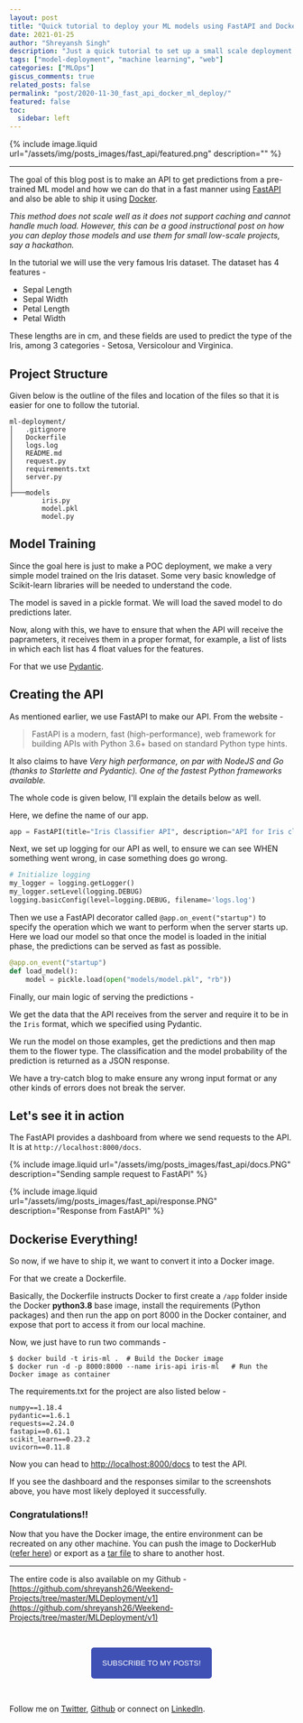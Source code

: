 ```yaml
---
layout: post
title: "Quick tutorial to deploy your ML models using FastAPI and Docker"
date: 2021-01-25
author: "Shreyansh Singh"
description: "Just a quick tutorial to set up a small scale deployment for your ML or DL model"
tags: ["model-deployment", "machine learning", "web"]
categories: ["MLOps"]
giscus_comments: true
related_posts: false
permalink: "post/2020-11-30_fast_api_docker_ml_deploy/"
featured: false
toc:
  sidebar: left
---
```


{% include image.liquid url="/assets/img/posts_images/fast_api/featured.png" description="" %}

----

The goal of this blog post is to make an API to get predictions from a pre-trained ML model and how we can do that in a fast manner using [FastAPI](https://fastapi.tiangolo.com/) and also be able to ship it using [Docker](https://www.docker.com/).

*This method does not scale well as it does not support caching and cannot handle much load. However, this can be a good instructional post on how you can deploy those models and use them for small low-scale projects, say a hackathon.*

In the tutorial we will use the very famous Iris dataset. The dataset has 4 features -

* Sepal Length
* Sepal Width
* Petal Length
* Petal Width

These lengths are in cm, and these fields are used to predict the type of the Iris, among 3 categories - Setosa, Versicolour and Virginica.

## Project Structure

Given below is the outline of the files and location of the files so that it is easier for one to follow the tutorial.

```
ml-deployment/
│   .gitignore
│   Dockerfile
│   logs.log
│   README.md
│   request.py
│   requirements.txt
│   server.py
│
├───models
        iris.py
        model.pkl
        model.py
```

## Model Training

Since the goal here is just to make a POC deployment, we make a very simple model trained on the Iris dataset. Some very basic knowledge of Scikit-learn libraries will be needed to understand the code.

<script src="https://gist.github.com/shreyansh26/fcb121e5c428895be24e58edec1c3ebe.js"></script>

The model is saved in a pickle format. We will load the saved model to do predictions later.

Now, along with this, we have to ensure that when the API will receive the paprameters, it receives them in a proper format, for example, a list of lists in which each list has 4 float values for the features.

For that we use [Pydantic](https://github.com/samuelcolvin/pydantic).

<script src="https://gist.github.com/shreyansh26/f45af7bad35c6c75cc695dd8f209c2c7.js"></script>



## Creating the API

As mentioned earlier, we use FastAPI to make our API. From the website - 

> FastAPI is a modern, fast (high-performance), web framework for building APIs with Python 3.6+ based on standard Python type hints.  
  
It also claims to have *Very high performance, on par with NodeJS and Go (thanks to Starlette and Pydantic). One of the fastest Python frameworks available.*

The whole code is given below, I'll explain the details below as well.

<script src="https://gist.github.com/shreyansh26/3ccaafb643fb1d387137550c715610cc.js"></script>

Here, we define the name of our app.

```python
app = FastAPI(title="Iris Classifier API", description="API for Iris classification using ML", version="1.0")
```

Next, we set up logging for our API as well, to ensure we can see WHEN something went wrong, in case something does go wrong.

```python
# Initialize logging
my_logger = logging.getLogger()
my_logger.setLevel(logging.DEBUG)
logging.basicConfig(level=logging.DEBUG, filename='logs.log')
```

Then we use a FastAPI decorator called `@app.on_event("startup")` to specify the operation which we want to perform when the server starts up. Here we load our model so that once the model is loaded in the initial phase, the predictions can be served as fast as possible.

```python
@app.on_event("startup")
def load_model():
    model = pickle.load(open("models/model.pkl", "rb"))
```

Finally, our main logic of serving the predictions - 

We get the data that the API receives from the server and require it to be in the `Iris` format, which we specified using Pydantic.

We run the model on those examples, get the predictions and then map them to the flower type. The classification and the model probability of the prediction is returned as a JSON response.

We have a try-catch blog to make ensure any wrong input format or any other kinds of errors does not break the server.

## Let's see it in action

The FastAPI provides a dashboard from where we send requests to the API. It is at `http://localhost:8000/docs`.

{% include image.liquid url="/assets/img/posts_images/fast_api/docs.PNG" description="Sending sample request to FastAPI" %}

{% include image.liquid url="/assets/img/posts_images/fast_api/response.PNG" description="Response from FastAPI" %}

## Dockerise Everything!

So now, if we have to ship it, we want to convert it into a Docker image.

For that we create a Dockerfile.

<script src="https://gist.github.com/shreyansh26/f4d7a32e2790b32a8f18dbcb583cc817.js"></script>

Basically, the Dockerfile instructs Docker to first create a `/app` folder inside the Docker **python3.8** base image, install the requirements (Python packages) and then run the app on port 8000 in the Docker container, and expose that port to access it from our local machine.

Now, we just have to run two commands - 

```
$ docker build -t iris-ml .  # Build the Docker image
$ docker run -d -p 8000:8000 --name iris-api iris-ml   # Run the Docker image as container
```

The requirements.txt for the project are also listed below - 

```
numpy==1.18.4
pydantic==1.6.1
requests==2.24.0
fastapi==0.61.1
scikit_learn==0.23.2
uvicorn==0.11.8
```

Now you can head to [http://localhost:8000/docs]([http://localhost:8000/docs]) to test the API.

If you see the dashboard and the responses similar to the screenshots above, you have most likely deployed it successfully.

### Congratulations!!

Now that you have the Docker image, the entire environment can be recreated on any other machine. You can push the image to DockerHub ([refer here](https://ropenscilabs.github.io/r-docker-tutorial/04-Dockerhub.html)) or export as a [tar file](https://stackoverflow.com/questions/23935141/how-to-copy-docker-images-from-one-host-to-another-without-using-a-repository) to share to another host.

---

The entire code is also available on my Github - [https://github.com/shreyansh26/Weekend-Projects/tree/master/MLDeployment/v1](https://github.com/shreyansh26/Weekend-Projects/tree/master/MLDeployment/v1)

&nbsp;

<script type="text/javascript" src="//downloads.mailchimp.com/js/signup-forms/popup/unique-methods/embed.js" data-dojo-config="usePlainJson: true, isDebug: false"></script>

<!-- <button style="background-color: #70ab17; color: #1770AB" id="openpopup">Subscribe to my posts!</button> -->
<div class="button_cont" align="center"><button id="openpopup" class="example_a">Subscribe to my posts!</button></div>

<style>
    .example_a {
        color: #fff !important;
        text-transform: uppercase;
        text-decoration: none;
        background: #3f51b5;
        padding: 20px;
        border-radius: 5px;
        cursor: pointer;
        display: inline-block;
        border: none;
        transition: all 0.4s ease 0s;
    }

    .example_a:hover {
        background: #434343;
        letter-spacing: 1px;
        -webkit-box-shadow: 0px 5px 40px -10px rgba(0,0,0,0.57);
        -moz-box-shadow: 0px 5px 40px -10px rgba(0,0,0,0.57);
        box-shadow: 5px 40px -10px rgba(0,0,0,0.57);
        transition: all 0.4s ease 0s;
    }
</style>


<script type="text/javascript">

function showMailingPopUp() {
    window.dojoRequire(["mojo/signup-forms/Loader"], function(L) { L.start({"baseUrl":"mc.us4.list-manage.com","uuid":"0b10ac14f50d7f4e7d11cf26a","lid":"667a1bb3da","uniqueMethods":true}) })

    document.cookie = "MCPopupClosed=;path=/;expires=Thu, 01 Jan 1970 00:00:00 UTC";
}

document.getElementById("openpopup").onclick = function() {showMailingPopUp()};

</script>

&nbsp;  

<script data-name="BMC-Widget" data-cfasync="false" src="https://cdnjs.buymeacoffee.com/1.0.0/widget.prod.min.js" data-id="shreyanshsingh" data-description="Support me on Buy me a coffee!" data-message="" data-color="#FF5F5F" data-position="Right" data-x_margin="18" data-y_margin="18"></script>

Follow me on [Twitter](https://twitter.com/shreyansh_26), [Github](https://github.com/shreyansh26) or connect on [LinkedIn](https://www.linkedin.com/in/shreyansh26/).